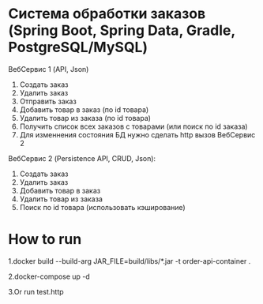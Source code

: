 # Система обработки заказов (Spring Boot, Spring Data, Gradle, PostgreSQL/MySQL)


ВебСервис 1 (API, Json)
1. Создать заказ
2. Удалить заказ
3. Отправить заказ
4. Добавить товар в заказ (по id товара)
5. Удалить товар из заказа (по id товара)
6. Получить список всех заказов с товарами (или поиск по id заказа)
7. Для изменнения состояния БД нужно сделать http вызов ВебСервис 2

 
ВебСервис 2 (Persistence API, CRUD, Json):
1. Создать заказ
2. Удалить заказ
3. Добавить товар в заказ
4. Удалить товар из заказа
5. Поиск по id товара (использовать кэширование)



# How to run

1.docker build --build-arg JAR_FILE=build/libs/*.jar -t order-api-container .

2.docker-compose up -d

3.Or run test.http
